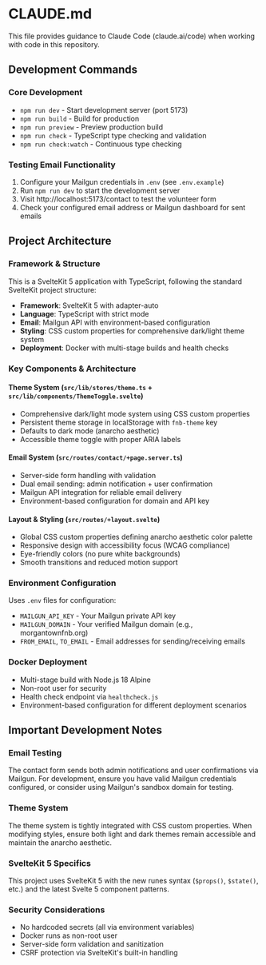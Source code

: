 # CLAUDE.md

This file provides guidance to Claude Code (claude.ai/code) when working with code in this repository.

## Development Commands

### Core Development
- `npm run dev` - Start development server (port 5173)
- `npm run build` - Build for production
- `npm run preview` - Preview production build
- `npm run check` - TypeScript type checking and validation
- `npm run check:watch` - Continuous type checking

### Testing Email Functionality
1. Configure your Mailgun credentials in `.env` (see `.env.example`)
2. Run `npm run dev` to start the development server
3. Visit http://localhost:5173/contact to test the volunteer form
4. Check your configured email address or Mailgun dashboard for sent emails

## Project Architecture

### Framework & Structure
This is a SvelteKit 5 application with TypeScript, following the standard SvelteKit project structure:

- **Framework**: SvelteKit 5 with adapter-auto
- **Language**: TypeScript with strict mode
- **Email**: Mailgun API with environment-based configuration
- **Styling**: CSS custom properties for comprehensive dark/light theme system
- **Deployment**: Docker with multi-stage builds and health checks

### Key Components & Architecture

#### Theme System (`src/lib/stores/theme.ts` + `src/lib/components/ThemeToggle.svelte`)
- Comprehensive dark/light mode system using CSS custom properties
- Persistent theme storage in localStorage with `fnb-theme` key
- Defaults to dark mode (anarcho aesthetic)
- Accessible theme toggle with proper ARIA labels

#### Email System (`src/routes/contact/+page.server.ts`)
- Server-side form handling with validation
- Dual email sending: admin notification + user confirmation
- Mailgun API integration for reliable email delivery
- Environment-based configuration for domain and API key

#### Layout & Styling (`src/routes/+layout.svelte`)
- Global CSS custom properties defining anarcho aesthetic color palette
- Responsive design with accessibility focus (WCAG compliance)
- Eye-friendly colors (no pure white backgrounds)
- Smooth transitions and reduced motion support

### Environment Configuration
Uses `.env` files for configuration:
- `MAILGUN_API_KEY` - Your Mailgun private API key
- `MAILGUN_DOMAIN` - Your verified Mailgun domain (e.g., morgantownfnb.org)
- `FROM_EMAIL`, `TO_EMAIL` - Email addresses for sending/receiving emails

### Docker Deployment
- Multi-stage build with Node.js 18 Alpine
- Non-root user for security
- Health check endpoint via `healthcheck.js`
- Environment-based configuration for different deployment scenarios

## Important Development Notes

### Email Testing
The contact form sends both admin notifications and user confirmations via Mailgun. For development, ensure you have valid Mailgun credentials configured, or consider using Mailgun's sandbox domain for testing.

### Theme System
The theme system is tightly integrated with CSS custom properties. When modifying styles, ensure both light and dark themes remain accessible and maintain the anarcho aesthetic.

### SvelteKit 5 Specifics
This project uses SvelteKit 5 with the new runes syntax (`$props()`, `$state()`, etc.) and the latest Svelte 5 component patterns.

### Security Considerations
- No hardcoded secrets (all via environment variables)
- Docker runs as non-root user
- Server-side form validation and sanitization
- CSRF protection via SvelteKit's built-in handling